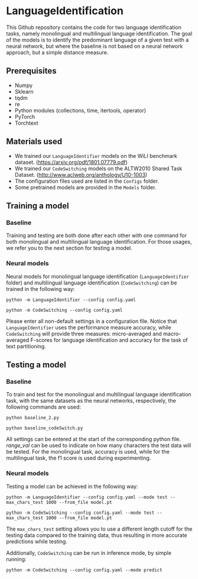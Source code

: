 # LanguageIdentification

This Github repository contains the code for two language identification tasks, namely monolingual and multilingual language identification. The goal of the models is to identify the predominant language of a given test with a neural network, but where the baseline is not based on a neural network approach, but a simple distance measure. 

## Prerequisites

- Numpy
- Sklearn
- tqdm
- re
- Python modules (collections, time, itertools, operator)
- PyTorch
- Torchtext

## Materials used

- We trained our ```LanguageIdentifier``` models on the WiLI benchmark dataset. (https://arxiv.org/pdf/1801.07779.pdf)
- We trained our ```CodeSwitching``` models on the ALTW2010 Shared Task Dataset. (http://www.aclweb.org/anthology/U10-1003)
- The configuration files used are listed in the ```Configs``` folder.
- Some pretrained models are provided in the ```Models``` folder.


## Training a model

### Baseline
Training and testing are both done after each other with one command for both monolingual and multilingual language identification. For those usages, we refer you to the next section for testing a model. 

### Neural models

Neural models for monolingual language identification (```LanguageIdentifier``` folder) and multilingual language identification (```CodeSwitching```) can be trained in the following way:

```python -m LanguageIdentifier --config config.yaml```

```python -m CodeSwitching --config config.yaml```

Please enter all non-default settings in a configuration file.
Notice that ```LanguageIdentifier``` uses the performance measure accuracy, while ```CodeSwitching``` will provide three measures: micro-averaged and macro-averaged F-scores for language identification and accuracy for the task of text partitioning.

## Testing a model

### Baseline
To train and test for the monolingual and multilingual language identification task, with the same datasets as the neural networks, respectively, the following commands are used:

```python baseline_2.py```

```python baseline_codeSwitch.py```

All settings can be entered at the start of the corresponding python file. _range_val_ can be used to indicate on how many characters the test data will be tested. For the monolingual task, accuracy is used, while for the multilingual task, the f1 score is used during experimenting.

### Neural models

Testing a model can be achieved in the following way:

```python -m LanguageIdentifier --config config.yaml --mode test --max_chars_test 1000 --from_file model.pt```

```python -m CodeSwitching --config config.yaml --mode test --max_chars_test 1000 --from_file model.pt```

The ```max_chars_test``` setting allows you to use a different length cutoff for the testing data compared to the training data, thus resulting in more accurate predictions while testing.

Additionally, ```CodeSwitching``` can be run in inference mode, by simple running:

```python -m CodeSwitching --config config.yaml --mode predict```

